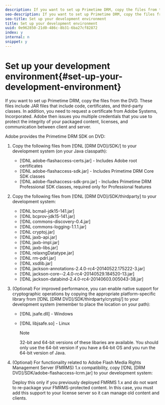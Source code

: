 ```yaml
---
description: If you want to set up Primetime DRM, copy the files from the DVD. These files include JAR files that include code, certificates, and third-party classes. In addition, you need to request a certificate from Adobe Systems, Incorporated. Adobe then issues you multiple credentials that you use to protect the integrity of your packaged content, licenses, and communication between client and server.
seo-description: If you want to set up Primetime DRM, copy the files from the DVD. These files include JAR files that include code, certificates, and third-party classes. In addition, you need to request a certificate from Adobe Systems, Incorporated. Adobe then issues you multiple credentials that you use to protect the integrity of your packaged content, licenses, and communication between client and server.
seo-title: Set up your development environment
title: Set up your development environment
uuid: 0e962850-21d0-486c-8b31-6ba27cf82872
index: y
internal: n
snippet: y
---
```


# Set up your development environment{#set-up-your-development-environment}

If you want to set up Primetime DRM, copy the files from the DVD. These files include JAR files that include code, certificates, and third-party classes. In addition, you need to request a certificate from Adobe Systems, Incorporated. Adobe then issues you multiple credentials that you use to protect the integrity of your packaged content, licenses, and communication between client and server.

Adobe provides the Primetime DRM SDK on DVD: 

1. Copy the following files from [!DNL [DRM DVD]/SDK/] to your development system (on your Java classpath):

    * [!DNL adobe-flashaccess-certs.jar] - Includes Adobe root certificates 
    * [!DNL adobe-flashaccess-sdk.jar] - Includes Primetime DRM Core SDK classes 
    * [!DNL adobe-flashaccess-sdk-pro.jar] - Includes Primetime DRM Professional SDK classes, required only for Professional features

1. Copy the following files from [!DNL [DRM DVD]/SDK/thirdparty] to your development system:

    * [!DNL bcmail-jdk15-141.jar] 
    * [!DNL bcprov-jdk15-141.jar] 
    * [!DNL commons-discovery-0.4.jar] 
    * [!DNL commons-logging-1.1.1.jar] 
    * [!DNL cryptoj.jar] 
    * [!DNL jaxb-api.jar] 
    * [!DNL jaxb-impl.jar] 
    * [!DNL jaxb-libs.jar] 
    * [!DNL relaxngDatatype.jar] 
    * [!DNL rm-pdrl.jar] 
    * [!DNL xsdlib.jar] 
    * [!DNL jackson-annotations-2.4.0-rc4-20140522.175222-3.jar] 
    * [!DNL jackson-core--2.4.0-rc4-20140529.184520-13.jar] 
    * [!DNL jackson-databind-2.4.0-rc4-20140603.005043-38.jar]

1. (Optional) For improved performance, you can enable native support for cryptographic operations by copying the appropriate platform-specific library from [!DNL [DRM DVD]/SDK/thirdparty/cryptoj/] to your development system (remember to place the location on your path):

    * [!DNL jsafe.dll] - Windows 
    * [!DNL libjsafe.so] - Linux

       >[!NOTE]
       >
       >32-bit and 64-bit versions of these libaries are available. You should only use the 64-bit version if you have a 64-bit OS and you run the 64-bit version of Java.

1. (Optional) For functionality related to Adobe Flash Media Rights Management Server (FMRMS) 1.x compatibility, copy [!DNL [DRM DVD]/SDK/adobe-flashaccess-lcrm.jar] to your development system:

   Deploy this only if you previously deployed FMRMS 1.x and do not want to re-package your FMRMS-protected content. In this case, you must add this support to your license server so it can manage old content and clients.
